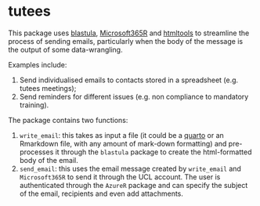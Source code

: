 # tutees

This package uses [blastula](https://github.com/rstudio/blastula), [Microsoft365R](https://github.com/Azure/Microsoft365R) and [htmltools](https://cran.r-project.org/web/packages/htmltools/index.html) to streamline the process of sending emails, particularly when the body of the message is the output of some data-wrangling.

Examples include:
1. Send individualised emails to contacts stored in a spreadsheet (e.g. tutees meetings);
2. Send reminders for different issues (e.g. non compliance to mandatory training).

The package contains two functions:
1. `write_email`: this takes as input a file (it could be a [quarto](https://quarto.org) or an Rmarkdown file, with any amount of mark-down formatting) and pre-processes it through the `blastula` package to create the html-formatted body of the email. 
2. `send_email`: this uses the email message created by `write_email` and `Microsoft365R` to send it through the UCL account. The user is authenticated through the `AzureR` package and can specify the subject of the email, recipients and even add attachments.

